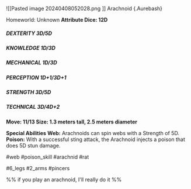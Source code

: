 ![[Pasted image 20240408052028.png ]]
Arachnoid {.Aurebash}

Homeworld: Unknown
**Attribute Dice: 12D**
##### DEXTERITY 3D/5D
##### KNOWLEDGE 1D/3D
##### MECHANICAL 1D/3D
##### PERCEPTION 1D+1/3D+1
##### STRENGTH 3D/5D
##### TECHNICAL 3D/4D+2
**Move: 11/13
Size: 1.3 meters tall, 2.5 meters diameter**

**Special Abilities**
**Web:** Arachnoids can spin webs with a Strength of 5D.
**Poison:** With a successful sting attack, the Arachnoid injects a poison that does 5D stun damage.



#web #poison_skill #arachnid #rat

#6_legs #2_arms #pincers

%% if you play an arachnoid, I'll really do it  %%
